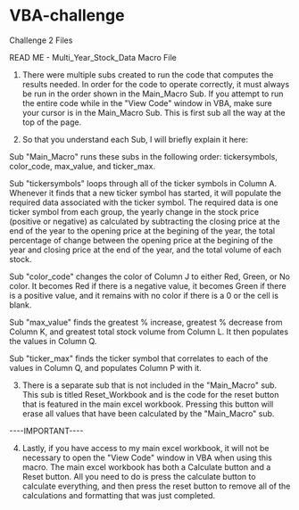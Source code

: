 # VBA-challenge
Challenge 2 Files

READ ME - Multi_Year_Stock_Data Macro File

1. There were multiple subs created to run the code that computes the results needed. In order for the code to operate correctly,
it must always be run in the order shown in the Main_Macro Sub. If you attempt to run the entire code while in the "View Code" window
in VBA, make sure your cursor is in the Main_Macro Sub. This is first sub all the way at the top of the page. 

2. So that you understand each Sub, I will briefly explain it here:

Sub "Main_Macro" runs these subs in the following order: tickersymbols,
color_code, max_value, and ticker_max. 

Sub "tickersymbols" loops through all of the ticker symbols in Column A. Whenever it finds that a new 
ticker symbol has started, it will populate the required data associated with the ticker symbol. The required data is one ticker symbol from each
group, the yearly change in the stock price (positive or negative) as calculated by subtracting the closing price at the end of the year to the
opening price at the begining of the year, the total percentage of change between the opening price at the begining of the year and closing price
at the end of the year, and the total volume of each stock.    

Sub "color_code" changes the color of Column J to either Red, Green, or No color. It becomes Red if there is a negative value, it becomes Green if
there is a positive value, and it remains with no color if there is a 0 or the cell is blank. 

Sub "max_value" finds the greatest % increase, greatest % decrease from Column K, and greatest total stock volume from Column L. It then populates the 
values in Column Q. 

Sub "ticker_max" finds the ticker symbol that correlates to each of the values in Column Q, and populates Column P with it. 

3. There is a separate sub that is not included in the "Main_Macro" sub. This sub is titled Reset_Workbook and is the code for the reset button that is 
featured in the main excel workbook. Pressing this button will erase all values that have been calculated by the "Main_Macro" sub. 


----IMPORTANT----

4. Lastly, if you have access to my main excel workbook, it will not be necessary to open the "View Code" window in VBA when using this macro. The main excel workbook has both a Calculate button and a Reset button. All you need to do is press the calculate button to calculate everything, and then press the reset button to remove all of the calculations and formatting that was just completed. 

